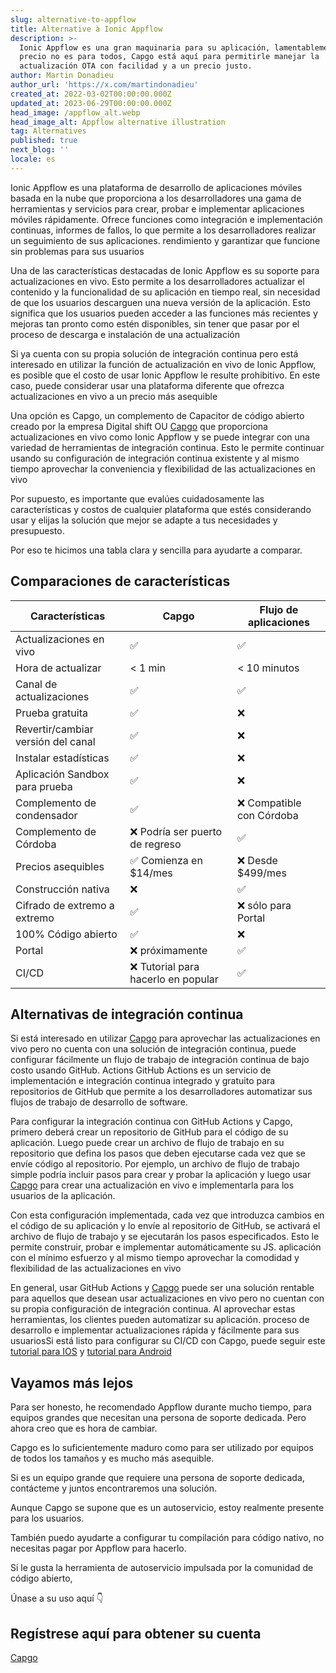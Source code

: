```yaml
---
slug: alternative-to-appflow
title: Alternative à Ionic Appflow
description: >-
  Ionic Appflow es una gran maquinaria para su aplicación, lamentablemente su
  precio no es para todos, Capgo está aquí para permitirle manejar la
  actualización OTA con facilidad y a un precio justo.
author: Martin Donadieu
author_url: 'https://x.com/martindonadieu'
created_at: 2022-03-02T00:00:00.000Z
updated_at: 2023-06-29T00:00:00.000Z
head_image: /appflow_alt.webp
head_image_alt: Appflow alternative illustration
tag: Alternatives
published: true
next_blog: ''
locale: es
---
```


Ionic Appflow es una plataforma de desarrollo de aplicaciones móviles basada en la nube que proporciona a los desarrolladores una gama de herramientas y servicios para crear, probar e implementar aplicaciones móviles rápidamente. Ofrece funciones como integración e implementación continuas, informes de fallos, lo que permite a los desarrolladores realizar un seguimiento de sus aplicaciones. rendimiento y garantizar que funcione sin problemas para sus usuarios

Una de las características destacadas de Ionic Appflow es su soporte para actualizaciones en vivo. Esto permite a los desarrolladores actualizar el contenido y la funcionalidad de su aplicación en tiempo real, sin necesidad de que los usuarios descarguen una nueva versión de la aplicación. Esto significa que los usuarios pueden acceder a las funciones más recientes y mejoras tan pronto como estén disponibles, sin tener que pasar por el proceso de descarga e instalación de una actualización

Si ya cuenta con su propia solución de integración continua pero está interesado en utilizar la función de actualización en vivo de Ionic Appflow, es posible que el costo de usar Ionic Appflow le resulte prohibitivo. En este caso, puede considerar usar una plataforma diferente que ofrezca actualizaciones en vivo a un precio más asequible

Una opción es Capgo, un complemento de Capacitor de código abierto creado por la empresa Digital shift OU [Capgo](/register/) que proporciona actualizaciones en vivo como Ionic Appflow y se puede integrar con una variedad de herramientas de integración continua. Esto le permite continuar usando su configuración de integración continua existente y al mismo tiempo aprovechar la conveniencia y flexibilidad de las actualizaciones en vivo

Por supuesto, es importante que evalúes cuidadosamente las características y costos de cualquier plataforma que estés considerando usar y elijas la solución que mejor se adapte a tus necesidades y presupuesto. 

Por eso te hicimos una tabla clara y sencilla para ayudarte a comparar.

## Comparaciones de características

| Características | Capgo | Flujo de aplicaciones |
| --- | --- | --- |
| Actualizaciones en vivo | ✅ | ✅ |
| Hora de actualizar | < 1 min | < 10 minutos |
| Canal de actualizaciones | ✅ | ✅ |
| Prueba gratuita | ✅ | ❌ |
| Revertir/cambiar versión del canal | ✅ | ❌ |
| Instalar estadísticas | ✅ | ❌ |
| Aplicación Sandbox para prueba | ✅ | ❌ |
| Complemento de condensador | ✅ | ❌ Compatible con Córdoba |
| Complemento de Córdoba | ❌ Podría ser puerto de regreso | ✅ |
| Precios asequibles | ✅ Comienza en $14/mes | ❌ Desde $499/mes |
| Construcción nativa | ❌ | ✅ |
| Cifrado de extremo a extremo | ✅ | ❌ sólo para Portal |
| 100% Código abierto | ✅ | ❌ |
| Portal | ❌ próximamente | ✅ |
| CI/CD | ❌ Tutorial para hacerlo en popular | ✅ |

## Alternativas de integración continua

Si está interesado en utilizar [Capgo](https://capgoapp/pricing/) para aprovechar las actualizaciones en vivo pero no cuenta con una solución de integración continua, puede configurar fácilmente un flujo de trabajo de integración continua de bajo costo usando GitHub. Actions GitHub Actions es un servicio de implementación e integración continua integrado y gratuito para repositorios de GitHub que permite a los desarrolladores automatizar sus flujos de trabajo de desarrollo de software.

Para configurar la integración continua con GitHub Actions y Capgo, primero deberá crear un repositorio de GitHub para el código de su aplicación. Luego puede crear un archivo de flujo de trabajo en su repositorio que defina los pasos que deben ejecutarse cada vez que se envíe código al repositorio. Por ejemplo, un archivo de flujo de trabajo simple podría incluir pasos para crear y probar la aplicación y luego usar [Capgo](/register/) para crear una actualización en vivo e implementarla para los usuarios de la aplicación.

Con esta configuración implementada, cada vez que introduzca cambios en el código de su aplicación y lo envíe al repositorio de GitHub, se activará el archivo de flujo de trabajo y se ejecutarán los pasos especificados. Esto le permite construir, probar e implementar automáticamente su JS. aplicación con el mínimo esfuerzo y al mismo tiempo aprovechar la comodidad y flexibilidad de las actualizaciones en vivo

En general, usar GitHub Actions y [Capgo](/register/) puede ser una solución rentable para aquellos que desean usar actualizaciones en vivo pero no cuentan con su propia configuración de integración continua. Al aprovechar estas herramientas, los clientes pueden automatizar su aplicación. proceso de desarrollo e implementar actualizaciones rápida y fácilmente para sus usuariosSi está listo para configurar su CI/CD con Capgo, puede seguir este [tutorial para IOS](https://capgoapp/blog/automatic-capacitor-ios-build-github-action/) y [tutorial para Android](https://capgoapp/blog/automatic-capacitor-android-build-github-action/)

## Vayamos más lejos

Para ser honesto, he recomendado Appflow durante mucho tiempo, para equipos grandes que necesitan una persona de soporte dedicada.
Pero ahora creo que es hora de cambiar.

Capgo es lo suficientemente maduro como para ser utilizado por equipos de todos los tamaños y es mucho más asequible.

Si es un equipo grande que requiere una persona de soporte dedicada, contácteme y juntos encontraremos una solución.


Aunque Capgo se supone que es un autoservicio, estoy realmente presente para los usuarios.

También puedo ayudarte a configurar tu compilación para código nativo, no necesitas pagar por Appflow para hacerlo.

Si le gusta la herramienta de autoservicio impulsada por la comunidad de código abierto,

Únase a su uso aquí 👇

## Regístrese aquí para obtener su cuenta

[Capgo](/registrarse/)